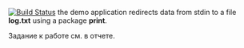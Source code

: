 [![Build Status](https://travis-ci.org/vaulex/lab11.svg?branch=master)](https://travis-ci.org/vaulex/lab11)
the demo application redirects data from stdin to a file **log.txt** using a package **print**.

Задание к работе см. в отчете.
